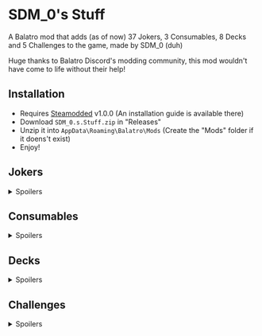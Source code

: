 # SDM_0's Stuff

A Balatro mod that adds (as of now) 37 Jokers, 3 Consumables, 8 Decks and 5 Challenges to the game, made by SDM_0 (duh)

Huge thanks to Balatro Discord's modding community, this mod wouldn't have come to life without their help!

## Installation
- Requires [Steamodded](https://github.com/Steamopollys/Steamodded/) v1.0.0 (An installation guide is available there)
- Download `SDM_0.s.Stuff.zip` in "Releases"
- Unzip it into `AppData\Roaming\Balatro\Mods` (Create the "Mods" folder if it doens't exist)
- Enjoy!

## Jokers

<details>
  <summary>Spoilers</summary>
  <br>

  | Joker | Cost | Rarity | Effect | 
  | :---: | :---: | :---: | :---: |
  | <b>Trance The Devil</b> | 6 | Uncommon | When Blind is selected, destroys each consumable for X0.15 Mult |
  | <b>Burger</b> | 8 | Rare | +30 Chips, +15 Mult and x1.5 Mult for the next 5 rounds |
  | <b>Bounciest Ball</b> | 5 | Common | This joker gains +15 Chips when scoring most played poker hand,<br>halved on different hand |
  | <b>Lucky Joker</b> | 5 | Uncommon | Retrigger each played 7 2 additional times |
  | <b>Iconic Icon</b> | 6 | Common | +2 Mult for each Ace in your full deck,<br>+4 Mult if modified (enhancement, seal, edition) |
  | <b>Mult'N'Chips</b> | 5 | Common | Scored Bonus cards gives +4 Mult,<br>scored Mult cards gives +30 Chips |
  | <b>Moon Base</b> | 6 | Common | When Blind is selected, create a random Space Joker<br>(Supernova, Space Joker, Constellation, Rocket, Satellite,<br>Astronomer, Wandering Star, Reach The Stars) |
  | <b>Shareholder Joker</b> | 5 | Common | Earn between $1 and $8 at the end of round |
  | <b>Magic Hands</b> | 6 | Uncommon | x3 Mult if scored poker hand has<br>exactly (number of hands) equal to most frequent rank<br>(ex: Four of a Kind on Hand 4, Full House on Hand 3) |
  | <b>Tip Jar</b> | 6 | Uncommon | Earn your money's highest digit at the end of round |
  | <b>Wandering Star</b>| 6 | Uncommon | Creates a copy of a used Planet card, once per round<br>(Must have room) |
  | <b>Ouija Board</b> | 8 | Rare | After selling a Rare Joker, scoring a secret poker hand and using a spectral card,<br>sell this card for a Soul card<br>(Must have room) |
  | <b>La Révolution</b> | 8 | Rare | Upgrade winning poker hand by 1 if it contains no face cards |
  | <b>Clown Bank</b> | 6 | Rare | When Blind is selected, this joker gains x0.25 Mult for $1,<br>increases price by $1 |
  | <b>Furnace</b> | 6 | Uncommon | When rounds begins, add a random Gold<br>or Steel playing card |
  | <b>Warehouse</b> | 6 | Uncommon | +2 hand size, -1 consumable slot, lose $100 if sold |
  | <b>Zombie Joker</b> | 5 | Common | 1 in 3 chance to create a Death card<br>when selling a card other than Death<br>(Must have room) |
  | <b>Mystery Joker</b> | 6 | Common | When Boss Blind is defeated,<br>creates a Rare Joker tag |
  | <b>Infinite Staircase</b> | 6 | Uncommon | x3 Mult if scored hand contains<br>a numerical Straight without an Ace  |
  | <b>Ninja Joker</b> | 8 | Uncommon | When a card is destroyed, create a Negative tag,<br>reset on adding a playing card |
  | <b>Reach The Stars</b> | 5 | Common | Scoring X and Y cards this round creates a<br>random Planet card, changes at the end of round<br>(Must have room) |
  | <b>Crooked Joker</b> | 1 | Common | Doubles or destroys added Jokers <br>(Must have room) |
  | <b>Property Damage</b> | 8 | Rare | This Joker gains X0.25 Mult when discarded hand<br>contains a Full House |
  | <b>Rock'N'Roll</b> | 6 | Uncommon | Retrigger all played enhanced cards |
  | <b>Contract</b> | 6 | Uncommon | Earn $8 at the end of round, X2 Blind requirement |
  | <b>Cupidon</b> | 6 | Common | X0.8 Blind requirement |
  | <b>Pizza</b> | 5 | Common | When selecting Blind, +4 hands, reduces by 1 every round |
  | <b>Treasure Chest</b> | 4 | Common | Gains $2 of sell value per consumable sold |
  | <b>Bullet Train</b> | 6 | Common | +150 Chips on your first hand if no discards were used this round |
  | <b>Chaos Theory</b> | 8 | Rare | Adds double the value of all on-screen numbers to Chips<br>(Except round score, score goal, hand level and descriptions) |
  | <b>Jambo</b> | 6 | Common | Adds double the rank of a random discarded card to Mult |
  | <b>Water Slide</b> | 4 | Common | This Joker gains +8 Chipsif scored hand<br>contains a 9, 7 or 6 |
  | <b>Joker Voucher</b> | 8 | Rare | X0.5 Mult per redeemed Voucher |
  | <b>Free Pass</b> | 5 | Common | If first hand or discard contains 1 card, gain +1 hand or discard respectively |
  | <b>Legionary Joker</b> | 5 | Common | Each Diamond and Spade card held in hand gives +3 Mult |
  | <b>Archibald</b> | 20 | Legendary | Once per Ante, create a Negative copy of a random Joker<br>at the end of the shop<br>(Cannot copy Archibald) |
  | <b>SDM_0</b> | 20 | Legendary | +0 Joker Slot, +2 Joker Slots per removed 2 |
</details>

## Consumables

<details>
  <summary>Spoilers</summary>
  <br>

  | Consumable | Cost | Category | Effect | 
  | :---: | :---: | :---: | :---: |
  | <b>Sphinx</b> | 3 | Tarot | Add Foil, Holographic or Polychrome edition<br>to a random card in hand |
  | <b>Sacrifice</b> | 4 | Spectral | +1 Joker Slot, -1 hand, -1 discard |
  | <b>Morph</b> | 4 | Spectral | Swap a ressource with another one<br>(hand, discard, dollar, hand size, joker slot, consumable slot) |
</details>

## Decks

<details>
  <summary>Spoilers</summary>

  ### SDM_0's Deck
  Start with 2 random non-legendary eternal SDM_0's Stuff jokers

  ### Bazaar Deck
  Start with 2 random SDM_0's Stuff consumables

  ### Sandbox Deck
  +2 Joker Slots, win at Ante 10

  ### Lucky Deck
  Start run with an Eternal "Lucky Joker", every 7 is a Lucky card

  ### DNA Deck
  1 scored card from winning poker hand is duplicated

  ### Hieroglyph Deck
  Spectral cards may appear in the shop, start with an Ankh card, -1 Joker Slot

  ### XXL Deck
  Start with double the deck size

  ### Deck of Stuff
  Combines every SDM_0's Stuff deck effect
</details>

## Challenges

<details>
  <summary>Spoilers</summary>

  ### Scientific Downfall
  Start with the joker "La Révolution", all planet and level-up themed cards are banned

  ### A Plumber's Hassle
  Start with the joker "Infinite Staircase" and "Runner", 4 joker slots, 3 hands and extra hands items are banned

  ### Spare Change
  Start with the joker "Clown Bank" and "Tip Jar", earn no interest money nor extra hands money, most money items are banned

  ### Twisted Binding
  Start with the joker "Crooked Joker"

  ### Archifoolery
  Start with an eternal negative Joker "Archibald", 1 joker slot
</details>
